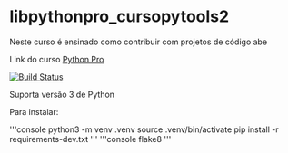 # libpythonpro_cursopytools2

Neste curso é ensinado como contribuir com projetos de código abe

Link do curso [Python Pro](https://www.python.pro.br/)

[![Build Status](https://travis-ci.org/MarcosAntonioSoares/libpythonpro_cursopytools2.svg?branch=main)](https://travis-ci.org/MarcosAntonioSoares/libpythonpro_cursopytools2)

Suporta versão 3 de Python

Para instalar:



'''console
python3 -m venv .venv
source .venv/bin/activate
pip install -r requirements-dev.txt
'''
'''console
flake8
'''